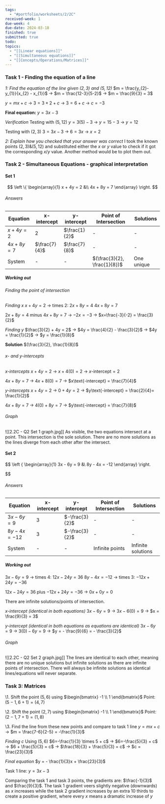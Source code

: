 ```yaml
---
tags:
  - "#portfolio/worksheets/2/2C"
received-week: 1
due-week: 4
due-date: 2024-03-18
finished: true
submitted: true
todo: 
topics:
  - "[[Linear equations]]"
  - "[[Simultaneous equations]]"
  - "[[Concepts/Operations/Matrices]]"
---
```



### Task 1 - Finding the equation of a line
*1: Find the equation of the line given $(2,3)$ and $(5,12)$*
$m = \frac{y_{2}- y_{1}}{x_{2} - x_{1}}$
-> $m = \frac{12-3}{5-2}$
-> $m = \frac{9}{3} = 3$

$y=mx+c$
-> $3 = 3 \times 2 + c$
-> $3 = 6 + c$
-> $c = -3$

**Final equation:** $y=3x -3$

*Verification*
Testing with $(5, 12)$
$y = 3(5) - 3$
-> $y = 15-3$
-> $y = 12$

Testing with $(2, 3)$
$3 = 3x - 3$
-> $6 = 3x$
-> $x = 2$

*2: Explain how you checked that your answer was correct*
I took the known points $(2,3) \& (5, 12)$ and substituted either the $x$ or $y$ value to check if it got the corresponding $x$/$y$ value. 
Another method would be to plot them out. 


### Task 2 - Simultaneous Equations - graphical interpretation
#### Set 1
$$
\left \{
	\begin{array}{1}
		x + 4y = 2 &\\
		4x + 8y = 7
	\end{array}
\right.
$$
###### Answers
| Equation  | x-intercept   | y-intercept   | Point of Intersection        | Solutions  |
| --------- | ------------- | ------------- | ---------------------------- | ---------- |
| $x+4y=2$  | $2$           | $\frac{1}{2}$ | -                            | -          |
| $4x+8y=7$ | $\frac{7}{4}$ | $\frac{7}{8}$ | -                            | -          |
| System    | -             | -             | $(\frac{3}{2}, \frac{1}{8})$ | One unique |


##### Working out
###### Finding the point of intersection
*Finding x*
$x + 4y = 2$
-> times 2: $2x + 8y = 4$
$4x + 8y = 7$

$2x + 8y = 4$
minus
$4x + 8y = 7$
-> $-2x = -3$
-> $x=\frac{-3}{-2} = \frac{3}{2}$

*Finding y*
$\frac{3}{2} + 4y = 2$
-> $4y = \frac{4}{2} - \frac{3}{2}$
-> $4y = \frac{1}{2}$
-> $y = \frac{1}{8}$

**Solution**
$(\frac{3}{2}, \frac{1}{8})$

###### x- and y-intercepts
*x-intercepts*
$x+4y=2$
-> $x + 4(0) = 2$
-> $x\text{-intercept}=2$

$4x+8y=7$
-> $4x + 8(0) = 7$
-> $x\text{-intercept} = \frac{7}{4}$

*y-intercepts*
$x+4y = 2$
-> $0 + 4y = 2$
-> $y\text{-intercept} = \frac{2}{4}= \frac{1}{2}$

$4x + 8y = 7$
-> $4(0) + 8y = 7$
-> $y\text{-intercept} = \frac{7}{8}$


###### Graph
![[2.2C - Q2 Set 1 graph.jpg]]
As visible, the two equations intersect at a point. This intersection is the sole solution. There are no more solutions as the lines diverge from each other after the intersect.


#### Set 2
$$
\left \{
	\begin{array}{1}
		3x - 6y = 9 &\\
		8y - 4x = -12
	\end{array}
\right.

$$

###### Answers
| Equation    | x-intercept | y-intercept    | Point of Intersection | Solutions          |
| ----------- | ----------- | -------------- | --------------------- | ------------------ |
| $3x-6y=9$   | $3$         | $-\frac{3}{2}$ | -                     | -                  |
| $8y-4x=-12$ | $3$         | $-\frac{3}{2}$ | -                     | -                  |
| System      | -           | -              | Infinite points       | Infinite solutions |

##### Working out

$3x - 6y = 9$
-> times 4: $12x - 24y = 36$
$8y - 4x = -12$
-> times 3: $-12x +24y = -36$

$12x - 24y = 36$
plus
$-12x + 24y = -36$
-> $0x + 0y = 0$

There are infinite solutions/points of intersection.

*x-intercept (identical in both equations)*
$3x-6y = 9$
-> $3x - 6(0) = 9$
-> $x = \frac{9}{3} = 3$

*y-intercept (identical in both equations as equations are identical)*
$3x-6y = 9$
-> $3(0) - 6y = 9$
-> $y = - \frac{9}{6} = - \frac{3}{2}$


###### Graph
![[2.2C - Q2 Set 2 graph.jpg]]
The lines are identical to each other, meaning there are no unique solutions but infinite solutions as there are infinite points of intersection. There will always be infinite solutions as identical lines/equations will never separate.


### Task 3: Matrices

\1. Shift the point $(5, 6)$ using $\begin{bmatrix} -1 \\ 1 \end{bmatrix}$
Point: $(5-1, 6+1) = (4, 7)$ 

\2. Shift the point $(2, 7)$ using $\begin{bmatrix} -1 \\ 1 \end{bmatrix}$
Point: $(2-1, 7+1) = (1, 8)$ 

\3. Find the line from these new points and compare to task 1 line
$y=mx+c$
-> $m = \frac{7-6}{2-5} = -\frac{1}{3}$

*Finding $c$*
Using $(5, 6)$
$6=-\frac{1}{3} \times 5 + c$
-> $6=-\frac{5}{3} + c$
-> $6 + \frac{5}{3} = c$
-> $\frac{18}{3} + \frac{5}{3} = c$
-> $c = \frac{23}{3}$

*Final equation*
$y = - \frac{1}{3}x + \frac{23}{3}$

Task 1 line: $y=3x -3$

Comparing the task 1 and task 3 points, the gradients are:
$\frac{-1}{3}$ and $\frac{9}{3}$. The task 1 gradient veers slightly negative (downwards) as $x$ increases while the task 2 gradient increases by an extra 10 thirds to create a positive gradient, where every $x$ means a dramatic increase of $y$
